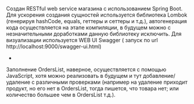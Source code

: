 Создан RESTful web service магазина с использованием Spring Boot.
Для ускорения создания сущностей используется библиотека Lombok  (генерируя hashCode, equals, геттеры и сеттеры и т.д.), автогенерация кода осуществляется на этапе компиляции, в будущем можно с незначительными доработками данную библиотеку исключить.
Для визуализации используется WEB UI Swagger ( запуск по url http://localhost:9000/swagger-ui.html)


*
Заполнение OrdersList, наверное, осуществляется с помощью JavaScript, хотя можно реализовать в будущем и тут добавление/удаление с различными проверками
(например на удаление приходит продукт, но его нет в OrdersList, тогда пишется, что товара нет; или количество большее чем в OrdersList т.д.).
